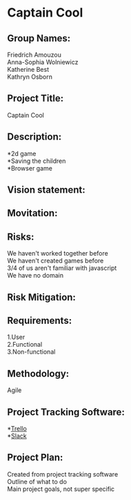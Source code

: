 # Captain Cool  
## Group Names:  
Friedrich Amouzou  
Anna-Sophia Wolniewicz  
Katherine Best  
Kathryn Osborn  

## Project Title:  
Captain Cool  

## Description:  

*2d game  
*Saving the children  
*Browser game  

## Vision statement:  

## Movitation:  

## Risks:  
We haven't worked together before  
We haven't created games before  
3/4 of us aren't familiar with javascript  
We have no domain  

## Risk Mitigation:  

## Requirements:   
1.User  
2.Functional  
3.Non-functional  

## Methodology:  
Agile  

## Project Tracking Software:
*[Trello](www.trello.com)  
*[Slack](www.slack.com)  

## Project Plan:  
Created from project tracking software  
Outline of what to do  
Main project goals, not super specific  
